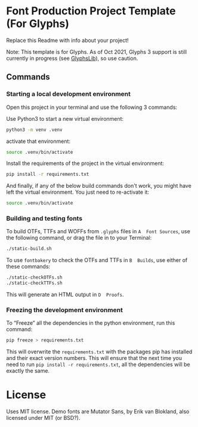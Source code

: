 # Font Production Project Template (For Glyphs)
Replace this Readme with info about your project!

Note: This template is for Glyphs. As of Oct 2021, Glyphs 3 support is still currently in progress (see [GlyphsLib](https://github.com/googlefonts/glyphsLib)), so use caution.

## Commands
### Starting a local development environment
Open this project in your terminal and use the following 3 commands:

Use Python3 to start a new virtual environment:
```bash
python3 -m venv .venv
```

activate that environment:
```bash
source .venv/bin/activate
```

Install the requirements of the project in the virtual environment:
```bash
pip install -r requirements.txt
```

And finally, if any of the below build commands don't work, you might have left the virtual environment. You just need to re-activate it:
```bash
source .venv/bin/activate
```

### Building and testing fonts
To build OTFs, TTFs and WOFFs from `.glyphs` files in `A  Font Sources`, use the following command, or drag the file in to your Terminal:
```bash
./static-build.sh
```

To use `fontbakery` to check the OTFs and TTFs in `B  Builds`, use either of these commands:
```bash
./static-checkOTFs.sh
./static-checkTTFs.sh
```
This will generate an HTML output in `D  Proofs`.

### Freezing the development environment
To “Freeze” all the dependencies in the python environment, run this command: 
```bash
pip freeze > requirements.txt
```
This will overwrite the `requirements.txt` with the packages pip has installed and their exact version numbers. This will ensure that the next time you need to run `pip install -r requirements.txt`, all the dependencies will be exactly the same.

# License
Uses MIT license. Demo fonts are Mutator Sans, by Erik van Blokland, also licensed under MIT (or BSD?).